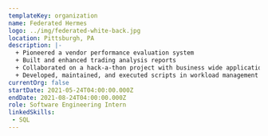 ```yaml
---
templateKey: organization
name: Federated Hermes
logo: ../img/federated-white-back.jpg
location: Pittsburgh, PA
description: |-
  + Pioneered a vendor performance evaluation system
  + Built and enhanced trading analysis reports
  + Collaborated on a hack-a-thon project with business wide application
  + Developed, maintained, and executed scripts in workload management software
currentOrg: false
startDate: 2021-05-24T04:00:00.000Z
endDate: 2021-08-24T04:00:00.000Z
role: Software Engineering Intern
linkedSkills: 
 - SQL
---
```

